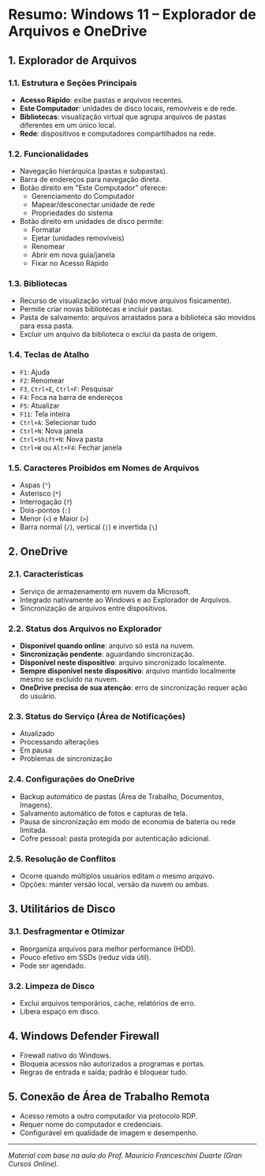 # Resumo: Windows 11 – Explorador de Arquivos e OneDrive

## 1. Explorador de Arquivos

### 1.1. Estrutura e Seções Principais
- **Acesso Rápido**: exibe pastas e arquivos recentes.
- **Este Computador**: unidades de disco locais, removíveis e de rede.
- **Bibliotecas**: visualização virtual que agrupa arquivos de pastas diferentes em um único local.
- **Rede**: dispositivos e computadores compartilhados na rede.

### 1.2. Funcionalidades
- Navegação hierárquica (pastas e subpastas).
- Barra de endereços para navegação direta.
- Botão direito em "Este Computador" oferece:
  - Gerenciamento do Computador
  - Mapear/desconectar unidade de rede
  - Propriedades do sistema
- Botão direito em unidades de disco permite:
  - Formatar
  - Ejetar (unidades removíveis)
  - Renomear
  - Abrir em nova guia/janela
  - Fixar no Acesso Rápido

### 1.3. Bibliotecas
- Recurso de visualização virtual (não move arquivos fisicamente).
- Permite criar novas bibliotecas e incluir pastas.
- Pasta de salvamento: arquivos arrastados para a biblioteca são movidos para essa pasta.
- Excluir um arquivo da biblioteca o exclui da pasta de origem.

### 1.4. Teclas de Atalho
- `F1`: Ajuda
- `F2`: Renomear
- `F3`, `Ctrl+E`, `Ctrl+F`: Pesquisar
- `F4`: Foca na barra de endereços
- `F5`: Atualizar
- `F11`: Tela inteira
- `Ctrl+A`: Selecionar tudo
- `Ctrl+N`: Nova janela
- `Ctrl+Shift+N`: Nova pasta
- `Ctrl+W` ou `Alt+F4`: Fechar janela

### 1.5. Caracteres Proibidos em Nomes de Arquivos
- Aspas (`"`)
- Asterisco (`*`)
- Interrogação (`?`)
- Dois-pontos (`:`)
- Menor (`<`) e Maior (`>`)
- Barra normal (`/`), vertical (`|`) e invertida (`\`)

## 2. OneDrive

### 2.1. Características
- Serviço de armazenamento em nuvem da Microsoft.
- Integrado nativamente ao Windows e ao Explorador de Arquivos.
- Sincronização de arquivos entre dispositivos.

### 2.2. Status dos Arquivos no Explorador
- **Disponível quando online**: arquivo só está na nuvem.
- **Sincronização pendente**: aguardando sincronização.
- **Disponível neste dispositivo**: arquivo sincronizado localmente.
- **Sempre disponível neste dispositivo**: arquivo mantido localmente mesmo se excluído na nuvem.
- **OneDrive precisa de sua atenção**: erro de sincronização requer ação do usuário.

### 2.3. Status do Serviço (Área de Notificações)
- Atualizado
- Processando alterações
- Em pausa
- Problemas de sincronização

### 2.4. Configurações do OneDrive
- Backup automático de pastas (Área de Trabalho, Documentos, Imagens).
- Salvamento automático de fotos e capturas de tela.
- Pausa de sincronização em modo de economia de bateria ou rede limitada.
- Cofre pessoal: pasta protegida por autenticação adicional.

### 2.5. Resolução de Conflitos
- Ocorre quando múltiplos usuários editam o mesmo arquivo.
- Opções: manter versão local, versão da nuvem ou ambas.

## 3. Utilitários de Disco

### 3.1. Desfragmentar e Otimizar
- Reorganiza arquivos para melhor performance (HDD).
- Pouco efetivo em SSDs (reduz vida útil).
- Pode ser agendado.

### 3.2. Limpeza de Disco
- Exclui arquivos temporários, cache, relatórios de erro.
- Libera espaço em disco.

## 4. Windows Defender Firewall
- Firewall nativo do Windows.
- Bloqueia acessos não autorizados a programas e portas.
- Regras de entrada e saída; padrão é bloquear tudo.

## 5. Conexão de Área de Trabalho Remota
- Acesso remoto a outro computador via protocolo RDP.
- Requer nome do computador e credenciais.
- Configurável em qualidade de imagem e desempenho.

---

*Material com base na aula do Prof. Mauricio Franceschini Duarte (Gran Cursos Online).*